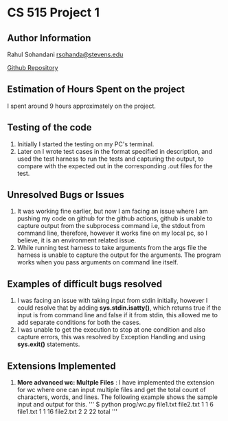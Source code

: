 # CS 515 Project 1

## Author Information
Rahul Sohandani rsohanda@stevens.edu

[Github Repository](https://github.com/rahul240699/CS515-Project-1)

## Estimation of Hours Spent on the project
I spent around 9 hours approximately on the project.

## Testing of the code
1. Initially I started the testing on my PC's terminal.
2. Later on I wrote test cases in the format specified in description, and used the test harness to run the tests and capturing the output, to compare with the expected out in the corresponding .out files for the test.

## Unresolved Bugs or Issues
1. It was working fine earlier, but now I am facing an issue where I am pushing my code on github for the github actions, github is unable to capture output from the subprocess command i.e, the stdout from command line, therefore, however it works fine on my local pc, so I believe, it is an environment related issue.
2. While running test harness to take arguments from the args file the harness is unable to capture the output for the arguments. The program works when you pass arguments on command line itself.



## Examples of difficult bugs resolved
1. I was facing an issue with taking input from stdin initially, however I could resolve that by adding **sys.stdin.isatty()**, which returns true if the input is from command line and false if it from stdin, this allowed me to add separate conditions for both the cases.
2. I was unable to get the execution to stop at one condition and also capture errors, this was resolved by Exception Handling and using **sys.exit()** statements.

## Extensions Implemented
1. **More advanced wc: Multple Files** : I have implemented the extension for wc where one can input multiple files and get the total count of characters, words, and lines. The following example shows the sample input and output for this.
'''
$ python prog/wc.py file1.txt file2.txt
1       1       6 file1.txt
1       1      16 file2.txt
2       2      22 total
'''